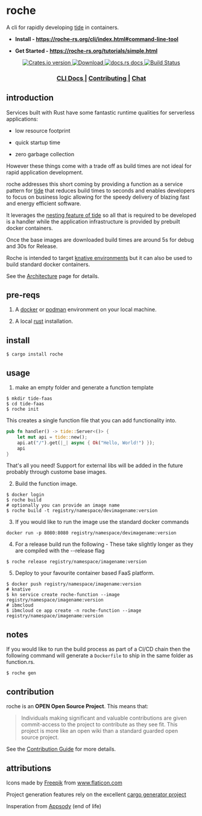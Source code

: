 # roche
A cli for rapidly developing [tide](https://github.com/http-rs/tide) in containers.

* **Install - https://roche-rs.org/cli/index.html#command-line-tool**

* **Get Started - https://roche-rs.org/tutorials/simple.html**

<div align="center">
  <!-- Crates version -->
  <a href="https://crates.io/crates/roche">
    <img src="https://img.shields.io/crates/v/roche.svg?style=flat-square"
    alt="Crates.io version" />
  </a>
  <!-- Downloads -->
  <a href="https://crates.io/crates/roche">
    <img src="https://img.shields.io/crates/d/roche.svg?style=flat-square"
      alt="Download" />
  </a>
  <!-- docs.rs docs -->
  <a href="https://roche-rs.org/">
    <img src="https://img.shields.io/badge/docs-latest-blue.svg?style=flat-square"
      alt="docs.rs docs" />
  </a>
  <!-- Build status-->
  <a href="https://travis-ci.com/roche-rs/roche/">
    <img src="https://travis-ci.com/roche-rs/roche.svg?branch=main"
      alt="Build Status" />
  </a>
</div>

<div align="center">
  <h3>
    <a href="https://roche-rs.org/">
      CLI Docs
    </a>
    <span> | </span>
    <a href="https://github.com/roche-rs/roche/blob/main/CONTRIBUTING.md">
      Contributing
    </a>
    <span> | </span>
    <a href="https://discord.gg/x2gKzst">
      Chat
    </a>
  </h3>
</div>

## introduction

Services built with Rust have some fantastic runtime qualities for serverless applications:

* low resource footprint 

* quick startup time 

* zero garbage collection

However these things come with a trade off as build times are not ideal for rapid application development.

roche addresses this short coming by providing a function as a service pattern for [tide](https://github.com/http-rs/tide) that reduces build times to seconds and enables developers to focus on business logic allowing for the speedy delivery of blazing fast and energy efficient software.

It leverages the [nesting feature of tide](https://github.com/http-rs/tide/blob/main/examples/nested.rs) so all that is required to be developed is a handler while the application infrastructure is provided by prebuilt docker containers.

Once the base images are downloaded build times are around 5s for debug and 30s for Release.

Roche is intended to target [knative environments](https://knative.dev/docs/knative-offerings/) but it can also be used to build standard docker containers. 

See the [Architecture](https://github.com/roche-rs/roche/wiki/Architecture) page for details. 



## pre-reqs

1. A [docker](https://docs.docker.com/get-docker/) or [podman](https://podman.io/getting-started/installation) environment on your local machine.

1. A local [rust](https://rustup.rs/) installation.

## install

```
$ cargo install roche
```

## usage

1. make an empty folder and generate a function template
```
$ mkdir tide-faas
$ cd tide-faas
$ roche init
```
This creates a single function file that you can add functionality into. 

```rust
pub fn handler() -> tide::Server<()> {    
    let mut api = tide::new();
    api.at("/").get(|_| async { Ok("Hello, World!") });
    api
}
```
That's all you need!
Support for external libs will be added in the future probably through custome base images.


2. Build the function image.
```
$ docker login 
$ roche build
# optionally you can provide an image name
$ roche build -t registry/namespace/devimagename:version
```

3. If you would like to run the image use the standard docker commands
```
docker run -p 8080:8080 registry/namespace/devimagename:version
```

4. For a release build run the following - These take slightly longer as they are compiled with the --release flag
```
$ roche release registry/namespace/imagename:version
```

5. Deploy to your favourite container based FaaS platform.
```
$ docker push registry/namespace/imagename:version
# knative
$ kn service create roche-function --image registry/namespace/imagename:version
# ibmcloud
$ ibmcloud ce app create -n roche-function --image registry/namespace/imagename:version
```

## notes

If you would like to run the build process as part of a CI/CD chain then the following command will generate a `Dockerfile` to ship in the same folder as function.rs.
```
$ roche gen
```

## contribution

roche is an **OPEN Open Source Project**. This means that:

> Individuals making significant and valuable contributions are given commit-access to the project to contribute as they see fit. This project is more like an open wiki than a standard guarded open source project.

See the [Contribution Guide](CONTRIBUTING.md) for more details.

## attributions

<div>Icons made by <a href="https://www.flaticon.com/authors/freepik" title="Freepik">Freepik</a> from <a href="https://www.flaticon.com/" title="Flaticon">www.flaticon.com</a></div>

Project generation features rely on the excellent [cargo generator project](https://crates.io/crates/cargo-generate)

Insperation from [Appsody](https://github.com/appsody) (end of life)